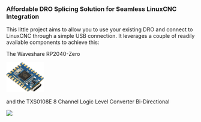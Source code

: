 ### Affordable DRO Splicing Solution for Seamless LinuxCNC Integration

This little project aims to allow you to use your existing DRO and connect to LinuxCNC through a simple USB connection. It leverages a couple of readily available components to achieve this:

The Waveshare RP2040-Zero 

[<img src="./hardware/rp2040-zero.jpg" width="100px"/>](./hardware/rp2040-zero.jpg)

and the TXS0108E 8 Channel Logic Level Converter Bi-Directional

[<img src="./hardware/TTXS0108E.jpg" width="100px"/>](./hardware/TXS0108E.jpg)
